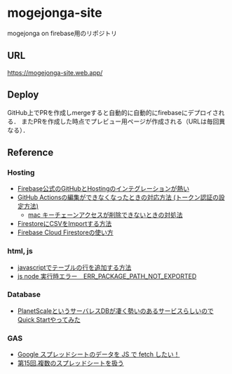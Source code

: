 # mogejonga-site
mogejonga on firebase用のリポジトリ

## URL
https://mogejonga-site.web.app/


## Deploy
GitHub上でPRを作成しmergeすると自動的に自動的にfirebaseにデプロイされる．
またPRを作成した時点でプレビュー用ページが作成される（URLは毎回異なる）．

## Reference
### Hosting
- [Firebase公式のGitHubとHostingのインテグレーションが熱い](https://zenn.dev/watarukun/articles/8f3e318bacf97cabf879)
- [GitHub Actionsの編集ができなくなったときの対応方法 (トークン認証の設定方法)](https://qiita.com/kter/items/84f3ece9a41a2bec535f)
  - [mac キーチェーンアクセスが削除できないときの対処法](https://took.jp/mac-keychain/)
- [FirestoreにCSVをImportする方法](https://orangelog.site/firebase/firestore-csv-import/)
- [Firebase Cloud Firestoreの使い方](https://qiita.com/subaru44k/items/a88e638333b8d5cc29f2)

### html, js
- [javascriptでテーブルの行を追加する方法](https://shanabrian.com/web/javascript/table-insertrow.php)
- [js node 実行時エラー　ERR_PACKAGE_PATH_NOT_EXPORTED](https://teratail.com/questions/4rwqp3rtv6ev0b)

### Database
- [PlanetScaleというサーバレスDBが凄く勢いのあるサービスらしいのでQuick Startやってみた](https://qiita.com/tak001/items/cfbaa9dcb542929ff235)

### GAS
- [Google スプレッドシートのデータを JS で fetch したい！](https://qiita.com/otchy/items/9acf845314e06c9971bc)
- [第15回.複数のスプレッドシートを扱う](https://excel-ubara.com/apps_script1/GAS015.html)